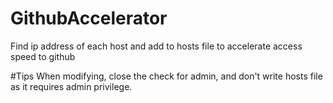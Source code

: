 # GithubAccelerator
Find ip address of each host and add to hosts file to accelerate access speed to github

#Tips
When modifying, close the check for admin, and don't write hosts file as it requires admin privilege.